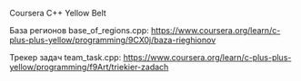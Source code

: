 Coursera C++ Yellow Belt

База регионов base_of_regions.cpp: https://www.coursera.org/learn/c-plus-plus-yellow/programming/9CX0j/baza-rieghionov

Трекер задач team_task.cpp: https://www.coursera.org/learn/c-plus-plus-yellow/programming/f9Art/triekier-zadach
